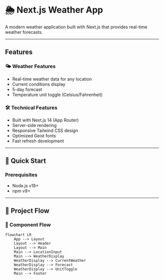 # 🌦️ Next.js Weather App

A modern weather application built with Next.js that provides real-time weather forecasts.

---

## Features

### 🌤️ Weather Features
- Real-time weather data for any location
- Current conditions display
- 5-day forecast
- Temperature unit toggle (Celsius/Fahrenheit)

### 🛠️ Technical Features
- Built with Next.js 14 (App Router)
- Server-side rendering
- Responsive Tailwind CSS design
- Optimized Geist fonts
- Fast refresh development

---

## 🚀 Quick Start

### Prerequisites
- Node.js v18+
- npm v9+

---

## 🔄 Project Flow

### 🧩 Component Flow

```mermaid
flowchart LR
    App --> Layout
    Layout --> Header
    Layout --> Main
    Main --> LocationInput
    Main --> WeatherDisplay
    WeatherDisplay --> CurrentWeather
    WeatherDisplay --> Forecast
    WeatherDisplay --> UnitToggle
    Main --> Footer

